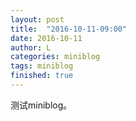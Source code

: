 ```yaml
---
layout: post
title:  "2016-10-11-09:00"
date: 2016-10-11
author: L
categories: miniblog
tags: miniblog
finished: true
---
```


测试miniblog。
